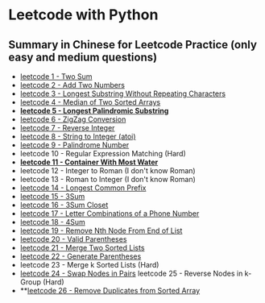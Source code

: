 # Leetcode with Python
## Summary in Chinese for Leetcode Practice (only easy and medium questions)
- [leetcode 1 - Two Sum](https://github.com/qizele/leetcode/issues/1)
- [leetcode 2 - Add Two Numbers](https://github.com/qizele/leetcode/issues/2)
- [leetcode 3 - Longest Substring Without Repeating Characters](https://github.com/qizele/leetcode/issues/3)
- [leetcode 4 - Median of Two Sorted Arrays](https://github.com/qizele/leetcode/issues/4)
- **[leetcode 5 - Longest Palindromic Substring](https://github.com/qizele/leetcode/issues/5)**
- [leetcode 6 - ZigZag Conversion](https://github.com/qizele/leetcode/issues/6)
- [leetcode 7 - Reverse Integer](https://github.com/qizele/leetcode/issues/7)
- [leetcode 8 - String to Integer (atoi)](https://github.com/qizele/leetcode/issues/8)
- [leetcode 9 - Palindrome Number](https://github.com/qizele/leetcode/issues/9)
- leetcode 10 - Regular Expression Matching (Hard)
- **[leetcode 11 - Container With Most Water](https://github.com/qizele/leetcode/issues/11)**
- leetcode 12 - Integer to Roman (I don't know Roman)
- leetcode 13 - Roman to Integer (I don't know Roman)
- [leetcode 14 - Longest Common Prefix](https://github.com/qizele/leetcode/issues/14)
- [leetcode 15 - 3Sum](https://github.com/qizele/leetcode/issues/15)
- [leetcode 16 - 3Sum Closet](https://github.com/qizele/leetcode/issues/16)
- [leetcode 17 - Letter Combinations of a Phone Number](https://github.com/qizele/leetcode/issues/17)
- [leetcode 18 - 4Sum](https://github.com/qizele/leetcode/issues/18)
- [leetcode 19 - Remove Nth Node From End of List](https://github.com/qizele/leetcode/issues/19)
- [leetcode 20 - Valid Parentheses](https://github.com/qizele/leetcode/issues/20)
- [leetcode 21 - Merge Two Sorted Lists](https://github.com/qizele/leetcode/issues/21)
- [leetcode 22 - Generate Parentheses](https://github.com/qizele/leetcode/issues/22)
- leetcode 23 - Merge k Sorted Lists (Hard)
- [leetcode 24 - Swap Nodes in Pairs](https://github.com/qizele/leetcode/issues/24)
leetcode 25 - Reverse Nodes in k-Group (Hard)
- **[leetcode 26 - Remove Duplicates from Sorted Array](https://github.com/qizele/leetcode/issues/26)

